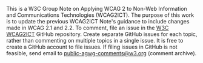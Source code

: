 This is a W3C Group Note on Applying WCAG 2 to Non-Web Information and Communications Technologies (WCAG2ICT). The purpose of this work is to update the previous WCAG2ICT Note's guidance to include changes made in WCAG 2.1 and 2.2.
To comment, file an issue in the [W3C WCAG2ICT](https://github.com/w3c/wcag2icct/) GitHub repository. Create separate GitHub issues for each topic, rather than commenting on multiple topics in a single issue. It is free to create a GitHub account to file issues. If filing issues in GitHub is not feasible, send email to public-agwg-comments@w3.org (comment archive).